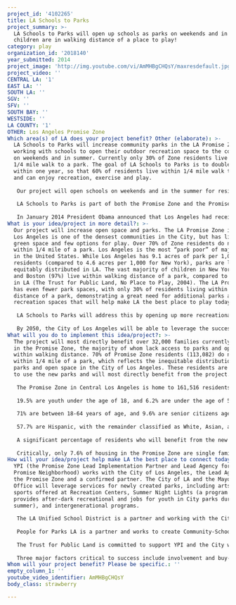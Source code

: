 ```yaml
---
project_id: '4102265'
title: LA Schools to Parks
project_summary: >-
  LA Schools to Parks will open up schools as parks on weekends and in summer so
  children are in walking distance of a place to play!
category: play
organization_id: '2018140'
year_submitted: 2014
project_image: 'http://img.youtube.com/vi/AmMHBgCHQsY/maxresdefault.jpg'
project_video: ''
CENTRAL LA: '1'
EAST LA: ''
SOUTH LA: ''
SGV: ''
SFV: ''
SOUTH BAY: ''
WESTSIDE: ''
LA COUNTY: '1'
OTHER: Los Angeles Promise Zone
Which area(s) of LA does your project benefit? Other (elaborate): >-
  LA Schools to Parks will increase community parks in the LA Promise Zone by
  working with schools to open their outdoor recreation space to the community
  on weekends and in summer. Currently only 30% of Zone residents live within
  1/4 mile walk to a park. The goal of LA Schools to Parks is to double this
  within one year, so that 60% of residents live within 1/4 mile walk to a park
  and can enjoy recreation, exercise and play. 
   
   Our project will open schools on weekends and in the summer for residents, while offering recreation programs in the parks through partnerships with community groups, the City of LA Recreation and Parks, and LAUSD. Our analysis of existing parks in the Promise Zone shows that transforming just 12 schools into parks would double the percentage of residents within 1/4 mile of a park to 60% of residents. To accomplish this, we partner with residents and school leaders in neighborhood visioning sessions in the first six months of the grant to finalize school locations and identify recreation and play activities that should be offered at each park. Then we will solidify agreements with the District and schools, recruit partners to offer activities and open the parks for public use.
   
   LA Schools to Parks is part of both the Promise Zone and the Promise Neighborhood, which is exciting because these programs will bring existing fitness/recreation activities and coordination with broader neighborhood revitalization efforts in this community. 
   
   In January 2014 President Obama announced that Los Angeles had received one of only five Promise Zone designations, with the goal of revitalizing high-poverty communities through potential tax incentives and receiving extra points on federal grant applications for funding. The LA Promise Zone has over 80 public and private partners, with YPI as the Lead Implementation Partner. YPI is also Lead Agency for the LA Promise Neighborhood (LAPN) in the Hollywood area of the Zone. LAPN in Hollywood is working with seven schools to provide a continuum of cradle to college and career services to help students graduate high school college and career ready. Four of these campuses are strong candidates for transforming into weekend/summer parks, as YPI's existing funding will provide recreation activities at these times. All of these resources will help us achieve our goal of opening up 12 more parks and helping LA residents to be healthy and play in safe spaces.
What is your idea/project in more detail?: >-
  Our project will increase open space and parks. The LA Promise Zone in Central
  Los Angeles is one of the densest communities in the City, but has little
  green space and few options for play. Over 70% of Zone residents do not live
  within 1/4 mile of a park. Los Angeles is the most “park poor” of major cities
  in the United States. While Los Angeles has 9.1 acres of park per 1,000
  residents (compared to 4.6 acres per 1,000 for New York), parks are less
  equitably distributed in LA. The vast majority of children in New York (91%)
  and Boston (97%) live within walking distance of a park, compared to only 33%
  in LA (The Trust for Public Land, No Place to Play, 2004). The LA Promise Zone
  has even fewer park spaces, with only 30% of residents living within walking
  distance of a park, demonstrating a great need for additional parks and
  recreation spaces that will help make LA the best place to play today.
   
   LA Schools to Parks will address this by opening up more recreational spaces within walking distance of residents for play, recreation, and community involvement. LA Mayor Eric Garcetti has a goal that every resident should be able to walk to a park. Given the lack of affordable properties in central LA, YPI offers a feasible way to accomplish this goal - opening school playgrounds on the weekends and during the summer, rather than trying to develop and open expensive new parks. LA Schools to Parks will work to double the number of residents within walking distance of a recreational space and park by 2015. In addition, LA Schools to Parks will fundraise and work with schools long term to convert any concrete recreational spaces into increased green space.
   
   By 2050, the City of Los Angeles will be able to leverage the success of LA Schools to Parks to meet Mayor Garcetti’s goal. The Promise Zone, with its partnerships, defined collaborative structure, and ongoing initiatives, offers the ideal laboratory to implement LA Schools to Parks. The success here will provide the springboard needed to extend this model of cooperation and grassroots change to the entire City, so that by 2050, over 90% of residents will be within walking distance to a park, and Los Angeles will be known among large cities for its extensive -- and equitable -- reach of open space and parks.
What will you do to implement this idea/project?: >-
  The project will most directly benefit over 32,000 families currently living
  in the Promise Zone, the majority of whom lack access to parks and open space
  within walking distance. 70% of Promise Zone residents (113,082) do not live
  within 1/4 mile of a park, which reflects the inequitable distribution of
  parks and open space in the City of Los Angeles. These residents are expected
  to use the new parks and will most directly benefit from the project.
   
   The Promise Zone in Central Los Angeles is home to 161,516 residents. These residents are the direct beneficiaries of the LA Schools to Parks project. Promise Zone residents experience high levels of need and are very diverse, as demonstrated by the following characteristics. 
   
   19.5% are youth under the age of 18, and 6.2% are under the age of 5. 
   
   71% are between 18-64 years of age, and 9.6% are senior citizens age 65 and older. 
   
   57.7% are Hispanic, with the remainder classified as White, Asian, and African American. 
   
   A significant percentage of residents who will benefit from the new parks are low income. 34.9% are below the poverty line, a much higher percentage than for Los Angeles as a whole (20.2%). 72.8% of households in the Promise Zone make less than $50,000 per year (compared to 42% of households in California). (American Community Survey (ACS) 2007-11 and 2008-12).
   
   Critically, only 7.6% of housing in the Promise Zone are single family homes, while 90.3% are apartment complexes that typically lack a backyard for play or recreation (compared to 28.3% of all California housing being apartments) (ACS 2008-12). The need for parks and open space is particularly critical for families in the Promise Zone, which, as discussed earlier, live in one of the densest communities in Los Angeles. Moreover, this part of LA is located at a significant distance from most of the larger park systems that Los Angeles has to offer, such as the Santa Monica Mountains National Recreation Area or Angeles National Forest.
How will your idea/project help make LA the best place to connect today? In LA2050?: >-
  YPI (the Promise Zone Lead Implementation Partner and Lead Agency for the LA
  Promise Neighborhood) works with the City of Los Angeles, the Lead Agency for
  the Promise Zone and a confirmed partner. The City of LA and the Mayor’s
  Office will leverage services for newly created parks, including arts and
  sports offered at Recreation Centers, Summer Night Lights (a program that
  provides after-dark recreational and jobs for youth in City parks during
  summer), and intergenerational programs.
   
   The LA Unified School District is a partner and working with the City and YPI to transform Promise Zone schools into full-fledged community schools to support academic achievement and family stability. They have worked with People for Parks to establish a Memorandum of Understanding to streamline creation of new parks at schools, while the LAUSD School Police will partner to support safety in the parks.
   
   People for Parks LA is a partner and works to create Community-School Parks that offer open space and grass with recreational activities in LAUSD schools. They offer a grassroots incubator training program and a Fast Track Permit Process with the school district.
   
   The Trust for Public Land is committed to support YPI and the City while building on similar programs like the NYC Schoolyards to Playgrounds Initiative, which has designed and built over 180 green playgrounds since 1996. The Trust for Public Land is a founding partner in the Promise Zone and works to lead park and open space development in the Zone. 
   
   Three major factors critical to success include involvement and buy-in of residents. Without this, this project cannot and will not happen. They will participate through neighborhood visioning, incubator training, and volunteering to ensure that parks are great locations for fun and play. Secondly, involvement of partners is vital. Without effective buy-in of the City of LA and the Recreation and Parks Department, and the support of LAUSD and schools, the project will not succeed. Finally, best practices offered by YPI and partners in opening schools as public parks and in providing collaborative services for residents are critical- this includes experience YPI has in building community involvement, experience People for Parks has in opening schools and parks, and components already in place to make this happen- Fast Track permitting, approval procedures, and services provided by the City in the Recreation and Parks Department.
Whom will your project benefit? Please be specific.: ''
empty_column_1: ''
youtube_video_identifier: AmMHBgCHQsY
body_class: strawberry

---
```

